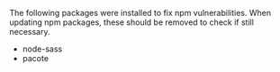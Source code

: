 The following packages were installed to fix npm vulnerabilities.
When updating npm packages, these should be removed to check if still necessary.

 * node-sass
 * pacote